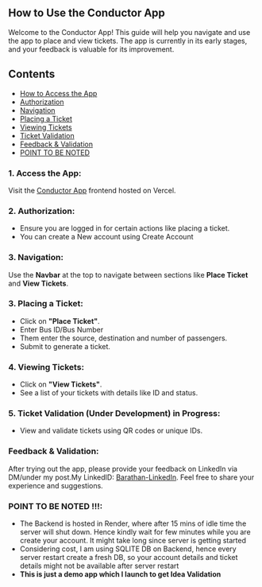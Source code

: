 ## How to Use the Conductor App
Welcome to the Conductor App! This guide will help you navigate and use the app to place and view tickets. The app is currently in its early stages, and your feedback is valuable for its improvement.

## Contents
- [How to Access the App](#1-access-the-app)
- [Authorization](#2-authorization)
- [Navigation](#3-navigation)
- [Placing a Ticket](#3-placing-a-ticket)
- [Viewing Tickets](#4-viewing-tickets)
- [Ticket Validation](#5-ticket-validation-under-development-in-progress)
- [Feedback & Validation](#feedback--validation)
- [POINT TO BE NOTED](#point-to-be-noted-)

### 1. Access the App:
Visit the [Conductor App](https://conductor-app-frontend.vercel.app) frontend hosted on Vercel. 

### 2. Authorization:
- Ensure you are logged in for certain actions like placing a ticket.
- You can create a New account using Create Account

### 3. Navigation:
Use the **Navbar** at the top to navigate between sections like **Place Ticket** and **View Tickets**.

### 3. Placing a Ticket:
- Click on **"Place Ticket"**.
- Enter Bus ID/Bus Number
- Them enter the source, destination and number of passengers.
- Submit to generate a ticket.

### 4. Viewing Tickets:
- Click on **"View Tickets"**.
- See a list of your tickets with details like ID and status.

### 5. Ticket Validation (Under Development) in Progress:
- View and validate tickets using QR codes or unique IDs. 

### Feedback & Validation:
After trying out the app, please provide your feedback on LinkedIn via DM/under my post.My LinkedID: [Barathan-LinkedIn](https://www.linkedin.com/in/barathan-rangarajan-614855214/).
Feel free to share your experience and suggestions.

### POINT TO BE NOTED !!!:
- The Backend is hosted in Render, where after 15 mins of idle time the server will shut down.
Hence kindly wait for few minutes while you are create your account. It might take long since server is getting started
- Considering cost, I am using SQLITE DB on Backend, hence every server restart create a fresh DB, so your account details and ticket details might not be available after server restart
- **This is just a demo app which I launch to get Idea Validation**